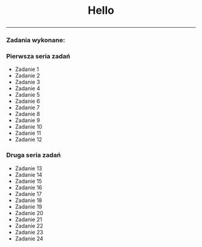 # <p align="center">Hello</p>


***
### Zadania wykonane:

### Pierwsza seria zadań

- Zadanie 1
- Zadanie 2
- Zadanie 3
- Zadanie 4
- Zadanie 5
- Zadanie 6
- Zadanie 7
- Zadanie 8
- Zadanie 9
- Zadanie 10
- Zadanie 11
- Zadanie 12

### Druga seria zadań

- Zadanie 13
- Zadanie 14
- Zadanie 15
- Zadanie 16
- Zadanie 17
- Zadanie 18
- Zadanie 19
- Zadanie 20
- Zadanie 21
- Zadanie 22
- Zadanie 23
- Zadanie 24

